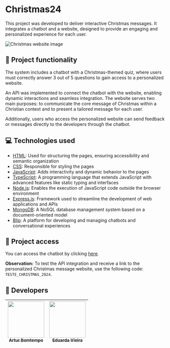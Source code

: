 # Christmas24

This project was developed to deliver interactive Christmas messages. It integrates a chatbot and a website, designed to provide an engaging and personalized experience for each user.

<img src="https://github.com/user-attachments/assets/1715e9dd-d59c-458c-90bf-45a4a39018fa" alt="Christmas website image" />

## 🔨 Project functionality

The system includes a chatbot with a Christmas-themed quiz, where users must correctly answer 3 out of 5 questions to gain access to a personalized website.

An API was implemented to connect the chatbot with the website, enabling dynamic interactions and seamless integration. The website serves two main purposes: to communicate the core message of Christmas within a Christian context and to present a tailored message for each user.

Additionally, users who access the personalized website can send feedback or messages directly to the developers through the chatbot.

## 💻 Technologies used

-   [HTML](https://developer.mozilla.org/pt-BR/docs/Web/HTML): Used for structuring the pages, ensuring accessibility and semantic organization
-   [CSS](https://developer.mozilla.org/pt-BR/docs/Web/CSS): Responsible for styling the pages
-   [JavaScript](https://developer.mozilla.org/pt-BR/docs/Web/JavaScript): Adds interactivity and dynamic behavior to the pages
-   [TypeScript](https://www.typescriptlang.org/pt/docs/): A programming language that extends JavaScript with advanced features like static typing and interfaces
-   [Node.js](https://nodejs.org/en/docs): Enables the execution of JavaScript code outside the browser environment
-   [Express.js](https://expressjs.com/pt-br/): Framework used to streamline the development of web applications and APIs
-   [MongoDB](https://www.mongodb.com/docs/): A NoSQL database management system based on a document-oriented model
-   [Blip](https://docs.blip.ai/): A platform for developing and managing chatbots and conversational experiences

## 📁 Project access

You can access the chatbot by clicking [here](https://artur-eduarda-bomtempo-pmo18.chat.blip.ai/?appKey=Y2hyaXMzOjk5YTQxNjVjLTNlYmMtNGY4OS04MDAyLTBhNDdkMTMzYTY3ZA%3D%3D&_gl=1*18au3ou*_gcl_au*OTE2Mzc1MjU2LjE3MzA4OTQ3MTQ.*_ga*MjM5NzcwNjY0LjE3MjI0Mzc1NTg.*_ga_8GVWK8YMGL*MTczNTA1NDQwOC4xMS4xLjE3MzUwNTk4MDQuMTEuMC41Nzc1OTg0MTg).

**Observation:** To test the API integration and receive a link to the personalized Christmas message website, use the following code: `TESTE_CHRISTMAS_2024`.

## 👥 Developers

| [<img loading="lazy" src="https://avatars.githubusercontent.com/u/96635074?v=4" width=115><br><sub>Artur Bomtempo</sub>](https://github.com/ArturColen) | [<img loading="lazy" src="https://avatars.githubusercontent.com/u/159597766?v=4" width=115><br><sub>Eduarda Vieira</sub>](https://github.com/eduardavieira-dev) |
| :-----------------------------------------------------------------------------------------------------------------------------------------------------: | :-------------------------------------------------------------------------------------------------------------------------------------------------------------: |
